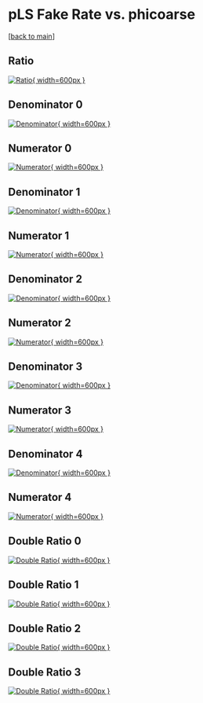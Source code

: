 # pLS Fake Rate vs. phicoarse

[[back to main](./)]



## Ratio

[![Ratio](../mtv/var/pLS_fakerate_phicoarse.png){ width=600px }](../mtv/var/pLS_fakerate_phicoarse.pdf)

## Denominator 0

[![Denominator](../mtv/den/pLS_fakerate_phicoarse_den0.png){ width=600px }](../mtv/den/pLS_fakerate_phicoarse_den0.pdf)

## Numerator 0

[![Numerator](../mtv/num/pLS_fakerate_phicoarse_num0.png){ width=600px }](../mtv/num/pLS_fakerate_phicoarse_num0.pdf)

## Denominator 1

[![Denominator](../mtv/den/pLS_fakerate_phicoarse_den1.png){ width=600px }](../mtv/den/pLS_fakerate_phicoarse_den1.pdf)

## Numerator 1

[![Numerator](../mtv/num/pLS_fakerate_phicoarse_num1.png){ width=600px }](../mtv/num/pLS_fakerate_phicoarse_num1.pdf)

## Denominator 2

[![Denominator](../mtv/den/pLS_fakerate_phicoarse_den2.png){ width=600px }](../mtv/den/pLS_fakerate_phicoarse_den2.pdf)

## Numerator 2

[![Numerator](../mtv/num/pLS_fakerate_phicoarse_num2.png){ width=600px }](../mtv/num/pLS_fakerate_phicoarse_num2.pdf)

## Denominator 3

[![Denominator](../mtv/den/pLS_fakerate_phicoarse_den3.png){ width=600px }](../mtv/den/pLS_fakerate_phicoarse_den3.pdf)

## Numerator 3

[![Numerator](../mtv/num/pLS_fakerate_phicoarse_num3.png){ width=600px }](../mtv/num/pLS_fakerate_phicoarse_num3.pdf)

## Denominator 4

[![Denominator](../mtv/den/pLS_fakerate_phicoarse_den4.png){ width=600px }](../mtv/den/pLS_fakerate_phicoarse_den4.pdf)

## Numerator 4

[![Numerator](../mtv/num/pLS_fakerate_phicoarse_num4.png){ width=600px }](../mtv/num/pLS_fakerate_phicoarse_num4.pdf)

## Double Ratio 0

[![Double Ratio](../mtv/ratio/pLS_fakerate_phicoarse_ratio0.png){ width=600px }](../mtv/ratio/pLS_fakerate_phicoarse_ratio0.pdf)

## Double Ratio 1

[![Double Ratio](../mtv/ratio/pLS_fakerate_phicoarse_ratio1.png){ width=600px }](../mtv/ratio/pLS_fakerate_phicoarse_ratio1.pdf)

## Double Ratio 2

[![Double Ratio](../mtv/ratio/pLS_fakerate_phicoarse_ratio2.png){ width=600px }](../mtv/ratio/pLS_fakerate_phicoarse_ratio2.pdf)

## Double Ratio 3

[![Double Ratio](../mtv/ratio/pLS_fakerate_phicoarse_ratio3.png){ width=600px }](../mtv/ratio/pLS_fakerate_phicoarse_ratio3.pdf)

